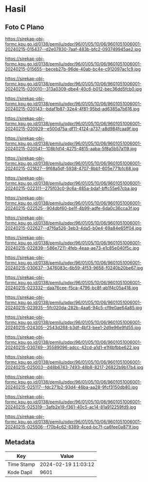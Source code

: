 # Hasil

## Foto C Plano

https://sirekap-obj-formc.kpu.go.id/0138/pemilu/pdpr/96/01/05/10/06/9601051006001-20240215-015437--d2e07830-7aaf-483b-bfc2-093749945ae2.jpg

https://sirekap-obj-formc.kpu.go.id/0138/pemilu/pdpr/96/01/05/10/06/9601051006001-20240215-015655--beceb27b-96de-40ab-bc4e-c912097ac1c9.jpg

https://sirekap-obj-formc.kpu.go.id/0138/pemilu/pdpr/96/01/05/10/06/9601051006001-20240215-020010--313a0309-dbe4-40c6-b012-bec36dd5fcb0.jpg

https://sirekap-obj-formc.kpu.go.id/0138/pemilu/pdpr/96/01/05/10/06/9601051006001-20240215-020143--bdaf1b87-32e4-4f81-95bd-ad6385a7b616.jpg

https://sirekap-obj-formc.kpu.go.id/0138/pemilu/pdpr/96/01/05/10/06/9601051006001-20240215-020929--e500d75a-df11-4124-a737-a8d984fcaa9f.jpg

https://sirekap-obj-formc.kpu.go.id/0138/pemilu/pdpr/96/01/05/10/06/9601051006001-20240215-020541--108b1d14-4275-4815-aaba-5f8a5b57a119.jpg

https://sirekap-obj-formc.kpu.go.id/0138/pemilu/pdpr/96/01/05/10/06/9601051006001-20240215-021627--9f68a5df-5938-4707-8bb1-605e771b1c68.jpg

https://sirekap-obj-formc.kpu.go.id/0138/pemilu/pdpr/96/01/05/10/06/9601051006001-20240215-022311--275f03c0-9c6a-485a-bdaf-bffc55e67cba.jpg

https://sirekap-obj-formc.kpu.go.id/0138/pemilu/pdpr/96/01/05/10/06/9601051006001-20240215-022525--904dbf60-be1f-4b99-adfe-6da0c36cca3f.jpg

https://sirekap-obj-formc.kpu.go.id/0138/pemilu/pdpr/96/01/05/10/06/9601051006001-20240215-022627--d7f6a526-3eb3-4da5-b0e4-69a84e65ff04.jpg

https://sirekap-obj-formc.kpu.go.id/0138/pemilu/pdpr/96/01/05/10/06/9601051006001-20240215-022839--586e7211-4feb-4eaa-ae73-e1c85e040f5c.jpg

https://sirekap-obj-formc.kpu.go.id/0138/pemilu/pdpr/96/01/05/10/06/9601051006001-20240215-030637--3476083c-6b59-4f53-9658-f0240b20be67.jpg

https://sirekap-obj-formc.kpu.go.id/0138/pemilu/pdpr/96/01/05/10/06/9601051006001-20240215-023332--daa76cee-f5ca-4796-bc8f-ab1f4c05a418.jpg

https://sirekap-obj-formc.kpu.go.id/0138/pemilu/pdpr/96/01/05/10/06/9601051006001-20240215-023935--5fc020da-282b-4aa6-94c5-cf9e0ae64a85.jpg

https://sirekap-obj-formc.kpu.go.id/0138/pemilu/pdpr/96/01/05/10/06/9601051006001-20240215-024305--2543d268-b3df-4bf3-bee1-2d9e96e9fd55.jpg

https://sirekap-obj-formc.kpu.go.id/0138/pemilu/pdpr/96/01/05/10/06/9601051006001-20240215-030749--35589096-adcc-42cd-a1d1-e1f4bfbbe622.jpg

https://sirekap-obj-formc.kpu.go.id/0138/pemilu/pdpr/96/01/05/10/06/9601051006001-20240215-025003--d48b6743-7493-48b8-8217-26822b9b17b4.jpg

https://sirekap-obj-formc.kpu.go.id/0138/pemilu/pdpr/96/01/05/10/06/9601051006001-20240215-025117--fdc271b2-93d4-46ba-aa28-9fcf3150db80.jpg

https://sirekap-obj-formc.kpu.go.id/0138/pemilu/pdpr/96/01/05/10/06/9601051006001-20240215-025319--3afb2e19-f361-40c5-ac14-81a912259fd9.jpg

https://sirekap-obj-formc.kpu.go.id/0138/pemilu/pdpr/96/01/05/10/06/9601051006001-20240215-025506--f70b4c62-8389-4ced-bc7f-ca6fee0a871f.jpg


## Metadata

| Key        | Value               |
| ---------- | ------------------- |
| Time Stamp | 2024-02-19 11:03:12 |
| Kode Dapil | 9601                |



